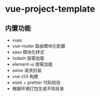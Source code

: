 # vue-project-template

## 内置功能
* vuex 
* vue-router 路由模块化配置
* sass 模块化样式
* lodash 按需加载
* element-ui 按需加载
* axios 请求封装
* vue cli3 构建
* esint + prettier 代码校验
* 根据环境打包生成不同目录

